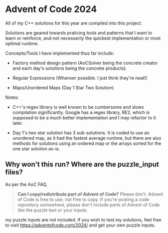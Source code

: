 # Advent of Code 2024

All of my C++ solutions for this year are compiled into this project.

Solutions are geared towards praticing tools and patterns that I want to learn or reinforce, and not necessarily the quickest implementation or most optimal runtime.

Concepts/Tools I have implemented thus far include:

- Factory method design pattern (AoCSolver being the concrete creator and each day's solutions being the concrete products).
  
- Regular Expressions (Whenver possible. I just think they're neat!)
  
- Maps/Unordered Maps (Day 1 Star Two Solution)

Notes:

- C++'s regex library is well known to be cumbersome and slows compilation significantly. Google has a regex library, RE2, which is supposed to be a much better implementaiton and I may refactor to it later.

- Day 1's two star solution has 3 sub-solutions. It is coded to use an unordered map, as it had the fastest average runtime, but there are also methods for solutions using an ordered map or the arrays sorted for the one star solution as-is.

## Why won't this run? Where are the puzzle_input files?

As per the AoC FAQ, 

>**Can I copy/redistribute part of Advent of Code?** Please don't. Advent of Code is free to use, not free to copy. If you're posting a code repository somewhere, please don't include parts of Advent of Code like the puzzle text or your inputs.

my puzzle inputs are not included. If you wish to test my solutions, feel free to visit https://adventofcode.com/2024/ and get your own puzzle inputs.
